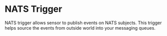 # NATS Trigger

NATS trigger allows sensor to publish events on NATS subjects. This trigger helps source the events from outside world into your messaging queues.
